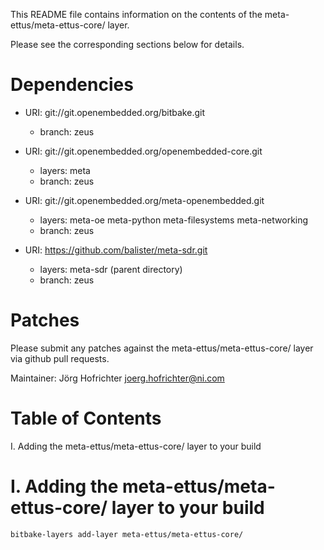 This README file contains information on the contents of the meta-ettus/meta-ettus-core/ layer.

Please see the corresponding sections below for details.

Dependencies
============

- URI: git://git.openembedded.org/bitbake.git
  - branch: zeus

- URI: git://git.openembedded.org/openembedded-core.git
  - layers: meta
  - branch: zeus

- URI: git://git.openembedded.org/meta-openembedded.git
  - layers: meta-oe meta-python meta-filesystems meta-networking
  - branch: zeus

- URI: https://github.com/balister/meta-sdr.git
  - layers: meta-sdr (parent directory)
  - branch: zeus

Patches
=======

Please submit any patches against the meta-ettus/meta-ettus-core/ layer via github pull requests.

Maintainer: Jörg Hofrichter <joerg.hofrichter@ni.com>

Table of Contents
=================

  I. Adding the meta-ettus/meta-ettus-core/ layer to your build


I. Adding the meta-ettus/meta-ettus-core/ layer to your build
=================================================

    bitbake-layers add-layer meta-ettus/meta-ettus-core/
